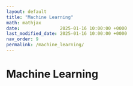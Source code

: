 ```yaml
---
layout: default
title: "Machine Learning"
math: mathjax
date:               2025-01-16 10:00:00 +0000
last_modified_date: 2025-01-16 10:00:00 +0000
nav_order: 9
permalink: /machine_learning/
---
```


# Machine Learning
